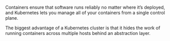 Containers ensure that software runs reliably no matter where it’s deployed, and Kubernetes lets you manage all of your containers from a single control plane.

The biggest advantage of a Kubernetes cluster is that it hides the work of running containers across multiple hosts behind an abstraction layer.
